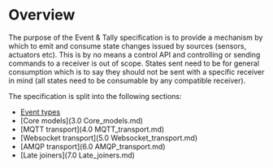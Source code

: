 # Overview

The purpose of the Event & Tally specification is to provide a mechanism by which to emit and consume state changes issued by sources (sensors, actuators etc). This is by no means a control API and controlling or sending commands to a receiver is out of scope. States sent need to be for general consumption which is to say they should not be sent with a specific receiver in mind (all states need to be consumable by any compatible receiver).

The specification is split into the following sections:

* [Event types](docs/2.0%20Event_types.md)
* [Core models](3.0 Core_models.md)
* [MQTT transport](4.0 MQTT_transport.md)
* [Websocket transport](5.0 Websocket_transport.md)
* [AMQP transport](6.0 AMQP_transport.md)
* [Late joiners](7.0 Late_joiners.md)